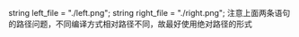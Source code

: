 string left_file = "./left.png";
string right_file = "./right.png";
注意上面两条语句的路径问题，不同编译方式相对路径不同，故最好使用绝对路径的形式